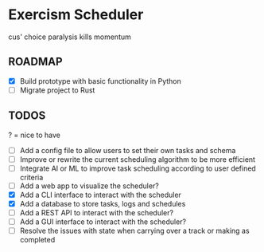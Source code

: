 # Exercism Scheduler

cus' choice paralysis kills momentum

## ROADMAP
- [x] Build prototype with basic functionality in Python
- [ ] Migrate project to Rust

## TODOS

? = nice to have
- [ ] Add a config file to allow users to set their own tasks and schema
- [ ] Improve or rewrite the current scheduling algorithm to be more efficient
- [ ] Integrate AI or ML to improve task scheduling according to user defined criteria
- [ ] Add a web app to visualize the scheduler?
- [x] Add a CLI interface to interact with the scheduler
- [x] Add a database to store tasks, logs and schedules
- [ ] Add a REST API to interact with the scheduler?
- [ ] Add a GUI interface to interact with the scheduler?
- [ ] Resolve the issues with state when carrying over a track or making as completed
